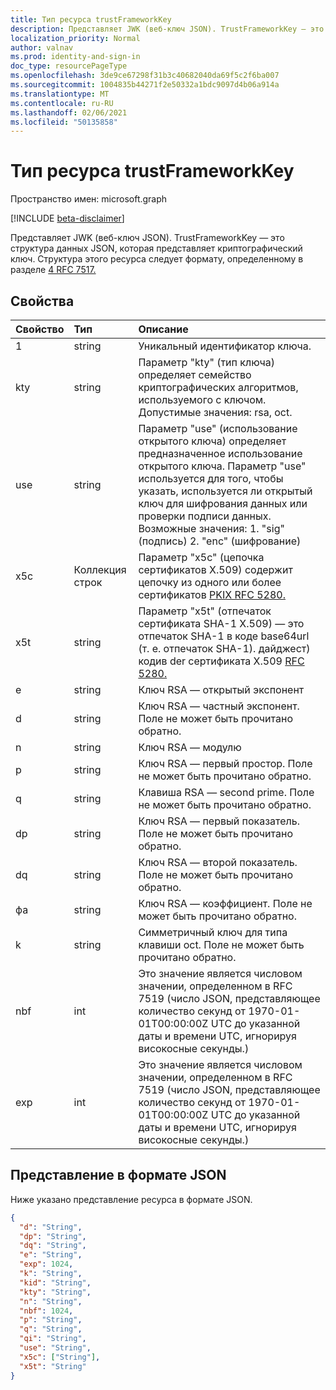 ```yaml
---
title: Тип ресурса trustFrameworkKey
description: Представляет JWK (веб-ключ JSON). TrustFrameworkKey — это структура данных JSON, которая представляет криптографический ключ. Структура этого ресурса следует формату, определенному в разделе 4 RFC 7517.
localization_priority: Normal
author: valnav
ms.prod: identity-and-sign-in
doc_type: resourcePageType
ms.openlocfilehash: 3de9ce67298f31b3c40682040da69f5c2f6ba007
ms.sourcegitcommit: 1004835b44271f2e50332a1bdc9097d4b06a914a
ms.translationtype: MT
ms.contentlocale: ru-RU
ms.lasthandoff: 02/06/2021
ms.locfileid: "50135858"
---
```

# <a name="trustframeworkkey-resource-type"></a>Тип ресурса trustFrameworkKey

Пространство имен: microsoft.graph

[!INCLUDE [beta-disclaimer](../../includes/beta-disclaimer.md)]

Представляет JWK (веб-ключ JSON). TrustFrameworkKey — это структура данных JSON, которая представляет криптографический ключ. Структура этого ресурса следует формату, определенному в разделе [4 RFC 7517.](https://tools.ietf.org/html/rfc7517#section-4)

## <a name="properties"></a>Свойства

| Свойство     | Тип        | Описание |
|:-------------|:------------|:------------|
| 1 | string | Уникальный идентификатор ключа.   |
| kty | string | Параметр "kty" (тип ключа) определяет семейство криптографических алгоритмов, используемого с ключом. Допустимые значения: rsa, oct. |
| use | string | Параметр "use" (использование открытого ключа) определяет предназначенное использование открытого ключа.  Параметр "use" используется для того, чтобы указать, используется ли открытый ключ для шифрования данных или проверки подписи данных. Возможные значения: 1. "sig" (подпись) 2.  "enc" (шифрование)   |
| x5c | Коллекция строк | Параметр "x5c" (цепочка сертификатов X.509) содержит цепочку из одного или более сертификатов [PKIX RFC 5280.](https://tools.ietf.org/html/rfc5280) |
| x5t | string | Параметр "x5t" (отпечаток сертификата SHA-1 X.509) — это отпечаток SHA-1 в коде base64url (т. е. отпечаток SHA-1). дайджест) кодив der сертификата X.509 [RFC 5280.](https://tools.ietf.org/html/rfc5280) |
| e | string | Ключ RSA — открытый экспонент |
| d| string | Ключ RSA — частный экспонент. Поле не может быть прочитано обратно. |
| n | string | Ключ RSA — модулю |
| p | string | Ключ RSA — первый простор. Поле не может быть прочитано обратно. |
| q | string | Клавиша RSA — second prime. Поле не может быть прочитано обратно. |
| dp | string | Ключ RSA — первый показатель. Поле не может быть прочитано обратно. |
| dq | string | Ключ RSA — второй показатель. Поле не может быть прочитано обратно. |
| фа | string | Ключ RSA — коэффициент. Поле не может быть прочитано обратно. |
| k | string | Симметричный ключ для типа клавиши oct. Поле не может быть прочитано обратно.   |
| nbf | int | Это значение является числовом значении, определенном в RFC 7519 (число JSON, представляющее количество секунд от 1970-01-01T00:00:00Z UTC до указанной даты и времени UTC, игнорируя високосные секунды.) |
| exp | int | Это значение является числовом значении, определенном в RFC 7519 (число JSON, представляющее количество секунд от 1970-01-01T00:00:00Z UTC до указанной даты и времени UTC, игнорируя високосные секунды.) |



## <a name="json-representation"></a>Представление в формате JSON

Ниже указано представление ресурса в формате JSON.

<!-- {
  "blockType": "resource",
  "optionalProperties": [

  ],
  "@odata.type": "microsoft.graph.trustFrameworkKey",
  "baseType": null
}-->

```json
{
  "d": "String",
  "dp": "String",
  "dq": "String",
  "e": "String",
  "exp": 1024,
  "k": "String",
  "kid": "String",
  "kty": "String",
  "n": "String",
  "nbf": 1024,
  "p": "String",
  "q": "String",
  "qi": "String",
  "use": "String",
  "x5c": ["String"],
  "x5t": "String"
}
```

<!-- uuid: 16cd6b66-4b1a-43a1-adaf-3a886856ed98
2019-02-04 14:57:30 UTC -->
<!-- {
  "type": "#page.annotation",
  "description": "trustFrameworkKey resource",
  "keywords": "",
  "section": "documentation",
  "tocPath": ""
}-->



